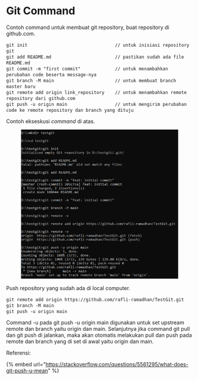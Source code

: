 # Git Command

Contoh command untuk membuat git repository, buat repository di github.com.

```
git init                                 // untuk inisiasi repository git
git add README.md                        // pastikan sudah ada file README.md
git commit -m "first commit"             // untuk menambahkan perubahan code beserta message-nya
git branch -M main                       // untuk membuat branch master baru
git remote add origin link_repository    // untuk menambahkan remote repository dari github.com
git push -u origin main                  // untuk mengirim perubahan code ke remote repository dan branch yang dituju
```

Contoh ekseskusi _command_ di atas.

<figure><img src=".gitbook/assets/git.png" alt=""><figcaption></figcaption></figure>

Push repository yang sudah ada di local computer.

```
git remote add origin https://github.com/rafli-ramadhan/TestGit.git
git branch -M main
git push -u origin main
```

Command -u pada git push -u origin main digunakan untuk set upstream remote dan branch yaitu origin dan main. Selanjutnya jika command git pull dan git push di jalankan, maka akan otomatis melakukan pull dan push pada remote dan branch yang di set di awal yaitu origin dan main.

Referensi:

{% embed url="https://stackoverflow.com/questions/5561295/what-does-git-push-u-mean" %}
